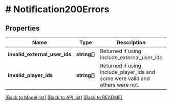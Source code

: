 # # Notification200Errors

## Properties

Name | Type | Description | Notes
------------ | ------------- | ------------- | -------------
**invalid_external_user_ids** | **string[]** | Returned if using include_external_user_ids | [optional]
**invalid_player_ids** | **string[]** | Returned if using include_player_ids and some were valid and others were not. | [optional]

[[Back to Model list]](../../README.md#models) [[Back to API list]](../../README.md#endpoints) [[Back to README]](../../README.md)
